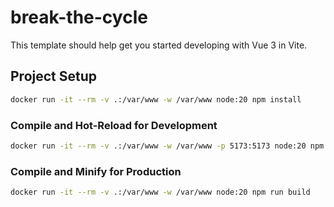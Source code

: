 # break-the-cycle

This template should help get you started developing with Vue 3 in Vite.

## Project Setup

```sh
docker run -it --rm -v .:/var/www -w /var/www node:20 npm install
```

### Compile and Hot-Reload for Development

```sh
docker run -it --rm -v .:/var/www -w /var/www -p 5173:5173 node:20 npm run dev
```

### Compile and Minify for Production

```sh
docker run -it --rm -v .:/var/www -w /var/www node:20 npm run build
```
